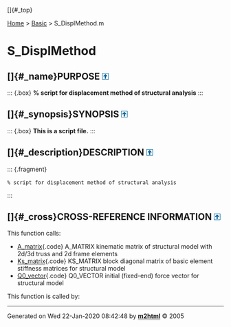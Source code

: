 []{#_top}

<div>

[Home](../FEDEASLab.html) \> [Basic](FEDEASLab.html) \> S_DisplMethod.m

</div>

# S_DisplMethod

## []{#_name}PURPOSE [![\^](../up.png)](#_top)

::: {.box}
**% script for displacement method of structural analysis**
:::

## []{#_synopsis}SYNOPSIS [![\^](../up.png)](#_top)

::: {.box}
**This is a script file.**
:::

## []{#_description}DESCRIPTION [![\^](../up.png)](#_top)

::: {.fragment}
``` {.comment}
% script for displacement method of structural analysis
```
:::

## []{#_cross}CROSS-REFERENCE INFORMATION [![\^](../up.png)](#_top)

This function calls:

-   [A_matrix](A_matrix.html "function A = A_matrix (Model)"){.code}
    A_MATRIX kinematic matrix of structural model with 2d/3d truss and
    2d frame elements
-   [Ks_matrix](Ks_matrix.html "function Ks = Ks_matrix (Model,ElemData)"){.code}
    KS_MATRIX block diagonal matrix of basic element stiffness matrices
    for structural model
-   [Q0_vector](Q0_vector.html "function Q0 = Q0_vector (Model,ElemData)"){.code}
    Q0_VECTOR initial (fixed-end) force vector for structural model

This function is called by:

------------------------------------------------------------------------

Generated on Wed 22-Jan-2020 08:42:48 by
**[m2html](http://www.artefact.tk/software/matlab/m2html/ "Matlab Documentation in HTML")**
© 2005
